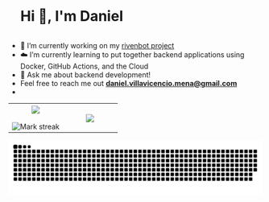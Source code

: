 <div id="user-content-toc">
  <ul align="left">
    <summary><h1 style="display: inline-block">Hi 👋, I'm Daniel</h1></summary>
  </ul>
</div>

- 🔭 I’m currently working on my [rivenbot project](https://github.com/dvillavicencio/riven-bot)
- ☁️ I’m currently learning to put together backend applications using Docker, GitHub Actions, and the Cloud
- 💬 Ask me about backend development!
- Feel free to reach me out **daniel.villavicencio.mena@gmail.com**
- 
<p align="center">
<table align="center">
<tr border="none">
<td width="50%" align="center">
  
  <img  align="center"  src="https://github-readme-stats.vercel.app/api?username=dvillavicencio&theme=dark&show_icons=true&count_private=true" />
  <br></br>
  <img  title="🔥 Get streak stats for your profile at git.io/streak-stats" alt="Mark streak" src="https://github-readme-streak-stats.herokuapp.com/?user=1010nishant&theme=dark&hide_border=false" /> 
</td>

<td width="50%" align="center">

  <img  align="center"  src="https://github-readme-stats.anuraghazra1.vercel.app/api/top-langs/?username=dvillavicencio&theme=dark&hide_border=false&no-bg=true&no-frame=true&langs_count=10"/>
  
  </td>
</tr>
</table>
</p>  

<div align="center">
  <img  src="https://github.com/1999AZZAR/1999AZZAR/blob/readme/resources/img/grid-snake.svg"
       alt="snake" /></a>
</div>
